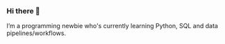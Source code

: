 ### Hi there 👋

I’m a programming newbie who's currently learning Python, SQL and data pipelines/workflows.

<!--
**manic-miner/manic-miner** is a ✨ _special_ ✨ repository because its `README.md` (this file) appears on your GitHub profile.

Here are some ideas to get you started:

- 🔭 I’m currently working on ...
- 🌱 I’m currently learning ...
- 👯 I’m looking to collaborate on ...
- 🤔 I’m looking for help with ...
- 💬 Ask me about ...
- 📫 How to reach me: ...
- 😄 Pronouns: ...
- ⚡ Fun fact: ...
-->

<!--
[![Manic Miner's GitHub stats - Dark Theme](https://github-readme-stats.vercel.app/api?username=manic-miner&show_icons=true&theme=dracula#gh-dark-mode-only)](https://github.com/manic-miner/github-readme-stats#gh-dark-mode-only)

[![Manic Miner's GitHub stats - Light Theme](https://github-readme-stats.vercel.app/api?username=manic-miner&show_icons=true&theme=transparent#gh-light-mode-only)](https://github.com/manic-miner/github-readme-stats#gh-light-mode-only)
-->

